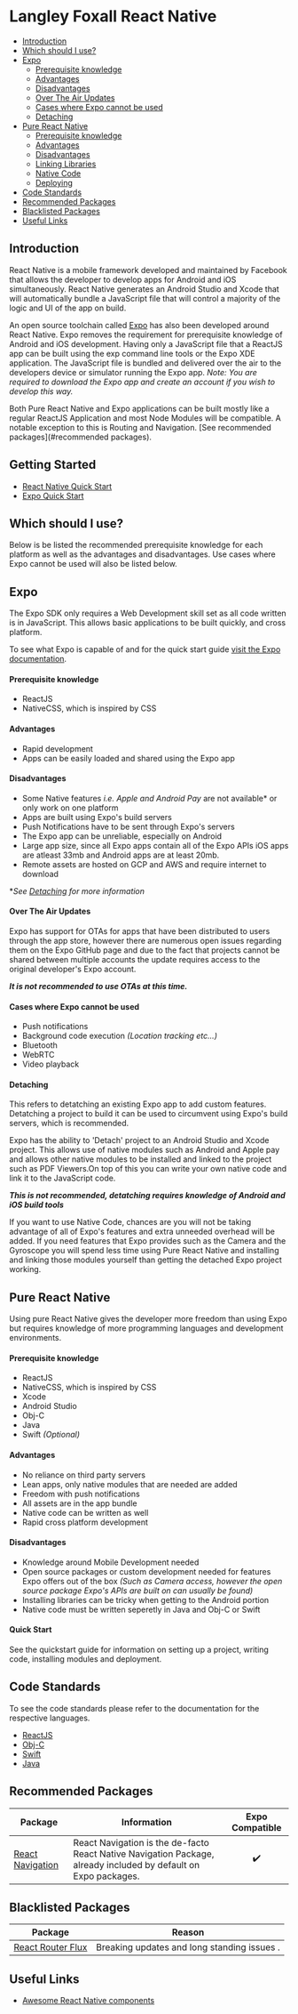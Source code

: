 # Langley Foxall React Native



*   [Introduction](#introduction)
*   [Which should I use?](#whichshouldiuse)
*   [Expo](#expo)
    *   [Prerequisite knowledge](#Prerequisiteknowledge)
    *   [Advantages](#Advantages)
    *   [Disadvantages](#Disadvantages)
    *   [Over The Air Updates](#OverTheAirUpdates)
    *   [Cases where Expo cannot be used](#CaseswhereExpocannotbeused)
    *   [Detaching](#detaching)
*   [Pure React Native](#purereactnative)
    *   [Prerequisite knowledge](#Prerequisiteknowledge)
    *   [Advantages](#Advantages)
    *   [Disadvantages](#Disadvantages)
    *   [Linking Libraries](#linkinglibraries)
    *   [Native Code](#nativecode)
    *   [Deploying](#deploying)
*   [Code Standards](#codestandards)
*   [Recommended Packages](#recommendedpackages)
*   [Blacklisted Packages](#blacklistedpackages)
*   [Useful Links](#usefullinks)

## Introduction
React Native is a mobile framework developed and maintained by Facebook that allows the developer to develop apps for Android and iOS simultaneously. React Native generates an Android Studio and Xcode that will automatically bundle a JavaScript file that will control a majority of the logic and UI of the app on build.

An open source toolchain called [Expo](https://expo.io) has also been developed around React Native. Expo removes the requirement for prerequisite knowledge of Android and iOS development. Having only a JavaScript file that a ReactJS app can be built using the exp command line tools or the Expo XDE application. The JavaScript file is bundled and delivered over the air to the developers device or simulator running the Expo app. *Note: You are required to download the Expo app and create an account if you wish to develop this way.*

Both Pure React Native and Expo applications can be built mostly like a regular ReactJS Application and most Node Modules will be compatible. A notable exception to this is Routing and Navigation. [See recommended packages](#recommended packages).

## Getting Started
* [React Native Quick Start](react-native-quick-start.md)
* [Expo Quick Start](expo-quick-start.md)

## Which should I use? ##

Below is be listed the recommended prerequisite knowledge for each platform as well as the advantages and disadvantages. Use cases where Expo cannot be used will also be listed below.

## Expo ##
The Expo SDK only requires a Web Development skill set as all code written is in JavaScript. This allows basic applications to be built quickly, and cross platform.

To see what Expo is capable of and for the quick start guide [visit the Expo documentation](https://docs.expo.io/versions/v29.0.0/sdk).

#### Prerequisite knowledge

   * ReactJS
   * NativeCSS, which is inspired by CSS

#### Advantages

   * Rapid development
   * Apps can be easily loaded and shared using the Expo app

#### Disadvantages

   * Some Native features *i.e. Apple and Android Pay* are not available* or only work on one platform
   * Apps are built using Expo's build servers
   * Push Notifications have to be sent through Expo's servers
   * The Expo app can be unreliable, especially on Android
   * Large app size, since all Expo apps contain all of the Expo APIs iOS apps are atleast 33mb and Android apps are at least 20mb.
   * Remote assets are hosted on GCP and AWS and require internet to download

**See [Detaching](#detaching) for more information*

#### Over The Air Updates
Expo has support for OTAs for apps that have been distributed to users through the app store, however there are numerous open issues regarding them on the Expo GitHub page and due to the fact that projects cannot be shared between multiple accounts the update requires access to the original developer's Expo account.

***It is not recommended to use OTAs at this time.***

#### Cases where Expo cannot be used
   * Push notifications
   * Background code execution *(Location tracking etc...)*
   * Bluetooth
   * WebRTC
   * Video playback

#### Detaching
This refers to detatching an existing Expo app to add custom features. Detatching a project to build it can be used to circumvent using Expo's build servers, which is recommended.

Expo has the ability to 'Detach' project to an Android Studio and Xcode project. This allows use of native modules such as Android and Apple pay and allows other native modules to be installed and linked to the project such as PDF Viewers.On top of this you can write your own native code and link it to the JavaScript code.

***This is not recommended, detatching requires knowledge of Android and iOS build tools***

If you want to use Native Code, chances are you will not be taking advantage of all of Expo's features and extra unneeded overhead will be added. If you need features that Expo provides such as the Camera and the Gyroscope you will spend less time using Pure React Native and installing and linking those modules yourself than getting the detached Expo project working.

## Pure React Native ##
Using pure React Native gives the developer more freedom than using Expo but requires knowledge of more programming languages and development environments.

#### Prerequisite knowledge

   * ReactJS
   * NativeCSS, which is inspired by CSS
   * Xcode
   * Android Studio
   * Obj-C
   * Java
   * Swift *(Optional)*

#### Advantages

   * No reliance on third party servers
   * Lean apps, only native modules that are needed are added
   * Freedom with push notifications
   * All assets are in the app bundle
   * Native code can be written as well
   * Rapid cross platform development

#### Disadvantages

   * Knowledge around Mobile Development needed
   * Open source packages or custom development needed for features Expo offers out of the box *(Such as Camera access, however the open source package Expo's APIs are built on can usually be found)*
   * Installing libraries can be tricky when getting to the Android portion
   * Native code must be written seperetly in Java and Obj-C or Swift

#### Quick Start
See the quickstart guide for information on setting up a project, writing code, installing modules and deployment.

## Code Standards

To see the code standards please refer to the documentation for the respective languages.

   * [ReactJS]()
   * [Obj-C]()
   * [Swift]()
   * [Java]()

## Recommended Packages

| Package  | Information | Expo Compatible |
| ------------- | ------------- | :-------------: |
| [React Navigation](https://reactnavigation.org/)  | React Navigation is the de-facto React Native Navigation Package, already included by default on Expo packages.  | :heavy_check_mark: |

## Blacklisted Packages

| Package  | Reason |
| ------------- | ------------- |
| [React Router Flux](https://github.com/aksonov/react-native-router-flux/)  | Breaking updates and long standing issues .  |

## Useful Links

   * [Awesome React Native components](http://www.awesome-react-native.com/#components)